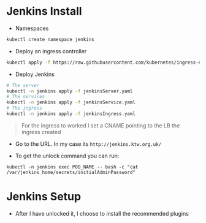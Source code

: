 # Jenkins Install

- Namespaces

```bash
kubectl create namespace jenkins
```

- Deploy an ingress controller
```bash
kubectl apply -f https://raw.githubusercontent.com/kubernetes/ingress-nginx/controller-v1.0.2/deploy/static/provider/aws/deploy.yaml
```

- Deploy Jenkins

```bash
# The server
kubectl -n jenkins apply -f jenkinsServer.yaml
# The services
kubectl -n jenkins apply -f jenkinsService.yaml
# The ingress
kubectl -n jenkins apply -f jenkinsIngress.yaml
```

> For the ingress to worked I set a CNAME pointing to the LB the ingress created

- Go to the URL. In my case its `http://jenkins.ktw.org.uk/`

- To get the unlock command you can run:

```
kubectl -n jenkins exec POD_NAME -- bash -c "cat /var/jenkins_home/secrets/initialAdminPassword"
```


# Jenkins Setup

- After I have unlocked it, I choose to install the recommended plugins
